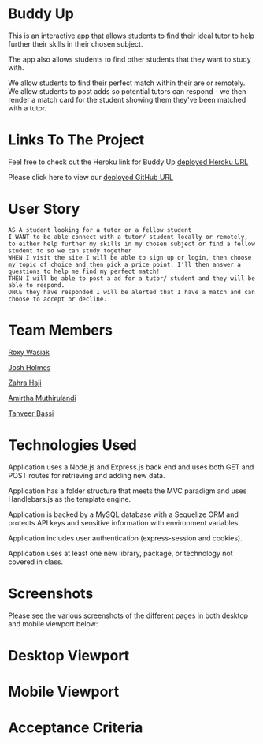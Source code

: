 # Buddy Up

This is an interactive app that allows students to find their ideal tutor to help further their skills in their chosen subject.

The app also allows students to find other students that they want to study with.

We allow students to find their perfect match within their are or remotely. We allow students to post adds so potential tutors can respond - we then render a match card for the student showing them they've been matched with a tutor.

# Links To The Project

Feel free to check out the Heroku link for Buddy Up [deployed Heroku URL](https://github.com/roxywasiak/buddy-up)

Please click here to view our [deployed GitHub URL](https://github.com/roxywasiak/buddy-up)

# User Story

```
AS A student looking for a tutor or a fellow student
I WANT to be able connect with a tutor/ student locally or remotely, to either help further my skills in my chosen subject or find a fellow student to so we can study together
WHEN I visit the site I will be able to sign up or login, then choose my topic of choice and then pick a price point. I'll then answer a questions to help me find my perfect match!
THEN I will be able to post a ad for a tutor/ student and they will be able to respond.
ONCE they have responded I will be alerted that I have a match and can choose to accept or decline.
```

# Team Members

[Roxy Wasiak](https://github.com/roxywasiak)

[Josh Holmes](https://github.com/glowingmanagement)

[Zahra Haji](https://github.com/zahrahaji10)

[Amirtha Muthirulandi](https://github.com/amirtha-coder)

[Tanveer Bassi](https://github.com/TanveerBassi)

# Technologies Used

Application uses a Node.js and Express.js back end and uses both GET and POST routes for retrieving and adding new data.

Application has a folder structure that meets the MVC paradigm and uses Handlebars.js as the template engine.

Application is backed by a MySQL database with a Sequelize ORM and protects API keys and sensitive information with environment variables.

Application includes user authentication (express-session and cookies).

Application uses at least one new library, package, or technology not covered in class.

# Screenshots

Please see the various screenshots of the different pages in both desktop and mobile viewport below:

# Desktop Viewport

# Mobile Viewport

# Acceptance Criteria
